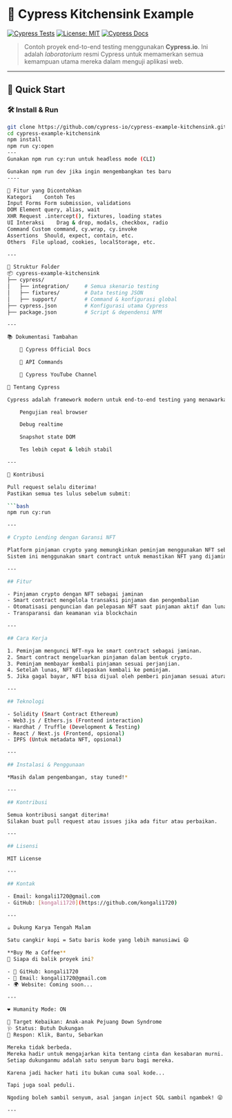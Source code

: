 # 🧪 Cypress Kitchensink Example

[![Cypress Tests](https://github.com/cypress-io/cypress-example-kitchensink/actions/workflows/main.yml/badge.svg)](https://github.com/cypress-io/cypress-example-kitchensink/actions)
[![License: MIT](https://img.shields.io/badge/license-MIT-green.svg)](https://opensource.org/licenses/MIT)
[![Cypress Docs](https://img.shields.io/badge/docs-cypress.io-blue)](https://docs.cypress.io/)

> Contoh proyek end-to-end testing menggunakan **Cypress.io**. Ini adalah _laboratorium_ resmi Cypress untuk memamerkan semua kemampuan utama mereka dalam menguji aplikasi web.

---

## 🚀 Quick Start

### 🛠️ Install & Run

```bash
git clone https://github.com/cypress-io/cypress-example-kitchensink.git
cd cypress-example-kitchensink
npm install
npm run cy:open
---
Gunakan npm run cy:run untuk headless mode (CLI)

Gunakan npm run dev jika ingin mengembangkan tes baru
----

🧠 Fitur yang Dicontohkan
Kategori	Contoh Tes
Input Forms	Form submission, validations
DOM	Element query, alias, wait
XHR Request	.intercept(), fixtures, loading states
UI Interaksi	Drag & drop, modals, checkbox, radio
Command	Custom command, cy.wrap, cy.invoke
Assertions	Should, expect, contain, etc.
Others	File upload, cookies, localStorage, etc.

---

📁 Struktur Folder
📦 cypress-example-kitchensink
├── cypress/
│   ├── integration/     # Semua skenario testing
│   ├── fixtures/        # Data testing JSON
│   ├── support/         # Command & konfigurasi global
├── cypress.json         # Konfigurasi utama Cypress
├── package.json         # Script & dependensi NPM

---

📚 Dokumentasi Tambahan

    🔗 Cypress Official Docs

    📘 API Commands

    🎥 Cypress YouTube Channel

🧪 Tentang Cypress

Cypress adalah framework modern untuk end-to-end testing yang menawarkan:

    Pengujian real browser

    Debug realtime

    Snapshot state DOM

    Tes lebih cepat & lebih stabil

---

🤝 Kontribusi

Pull request selalu diterima!
Pastikan semua tes lulus sebelum submit:

```bash
npm run cy:run

---

# Crypto Lending dengan Garansi NFT

Platform pinjaman crypto yang memungkinkan peminjam menggunakan NFT sebagai jaminan.  
Sistem ini menggunakan smart contract untuk memastikan NFT yang dijaminkan aman dan pinjaman diterima dengan transparan dan otomatis.

---

## Fitur

- Pinjaman crypto dengan NFT sebagai jaminan  
- Smart contract mengelola transaksi pinjaman dan pengembalian  
- Otomatisasi penguncian dan pelepasan NFT saat pinjaman aktif dan lunas  
- Transparansi dan keamanan via blockchain  

---

## Cara Kerja

1. Peminjam mengunci NFT-nya ke smart contract sebagai jaminan.  
2. Smart contract mengeluarkan pinjaman dalam bentuk crypto.  
3. Peminjam membayar kembali pinjaman sesuai perjanjian.  
4. Setelah lunas, NFT dilepaskan kembali ke peminjam.  
5. Jika gagal bayar, NFT bisa dijual oleh pemberi pinjaman sesuai aturan.

---

## Teknologi

- Solidity (Smart Contract Ethereum)  
- Web3.js / Ethers.js (Frontend interaction)  
- Hardhat / Truffle (Development & Testing)  
- React / Next.js (Frontend, opsional)  
- IPFS (Untuk metadata NFT, opsional)

---

## Instalasi & Penggunaan

*Masih dalam pengembangan, stay tuned!*

---

## Kontribusi

Semua kontribusi sangat diterima!  
Silakan buat pull request atau issues jika ada fitur atau perbaikan.

---

## Lisensi

MIT License

---

## Kontak

- Email: kongali1720@gmail.com  
- GitHub: [kongali1720](https://github.com/kongali1720)

---

☕ Dukung Karya Tengah Malam

Satu cangkir kopi = Satu baris kode yang lebih manusiawi 😄

**Buy Me a Coffee**  
🧠 Siapa di balik proyek ini?

- 🧙 GitHub: kongali1720  
- 💌 Email: kongali1720@gmail.com  
- 🌍 Website: Coming soon...

---

❤️ Humanity Mode: ON

🎯 Target Kebaikan: Anak-anak Pejuang Down Syndrome  
🩺 Status: Butuh Dukungan  
💖 Respon: Klik, Bantu, Sebarkan

Mereka tidak berbeda.  
Mereka hadir untuk mengajarkan kita tentang cinta dan kesabaran murni.  
Setiap dukunganmu adalah satu senyum baru bagi mereka.

Karena jadi hacker hati itu bukan cuma soal kode...

Tapi juga soal peduli.

Ngoding boleh sambil senyum, asal jangan inject SQL sambil ngambek! 😜

---
